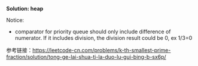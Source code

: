 **Solution: heap**

Notice:
- comparator for priority queue should only include difference of numerator. If it includes division, the division result could be 0, ex 1/3=0

参考链接：https://leetcode-cn.com/problems/k-th-smallest-prime-fraction/solution/tong-ge-lai-shua-ti-la-duo-lu-gui-bing-b-sx6p/
